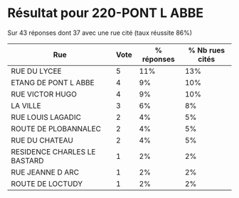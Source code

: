 # Résultat pour 220-PONT L ABBE

Sur 43 réponses dont 37 avec une rue cité (taux réussite 86%)

| Rue | Vote | % réponses | % Nb rues cités|
|-----|------|------------|----------------|
| RUE DU LYCEE | 5 | 11% | 13%|
| ETANG DE PONT L ABBE | 4 | 9% | 10%|
| RUE VICTOR HUGO | 4 | 9% | 10%|
| LA VILLE | 3 | 6% | 8%|
| RUE LOUIS LAGADIC | 2 | 4% | 5%|
| ROUTE DE PLOBANNALEC | 2 | 4% | 5%|
| RUE DU CHATEAU | 2 | 4% | 5%|
| RESIDENCE CHARLES LE BASTARD | 1 | 2% | 2%|
| RUE JEANNE D ARC | 1 | 2% | 2%|
| ROUTE DE LOCTUDY | 1 | 2% | 2%|
